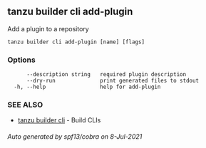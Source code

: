 ## tanzu builder cli add-plugin

Add a plugin to a repository

```
tanzu builder cli add-plugin [name] [flags]
```

### Options

```
      --description string   required plugin description
      --dry-run              print generated files to stdout
  -h, --help                 help for add-plugin
```

### SEE ALSO

* [tanzu builder cli](tanzu_builder_cli.md)	 - Build CLIs

###### Auto generated by spf13/cobra on 8-Jul-2021
